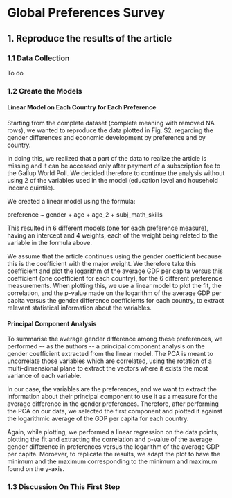 # Global Preferences Survey

## 1. Reproduce the results of the article

### 1.1 Data Collection
To do

### 1.2 Create the Models

#### Linear Model on Each Country for Each Preference
Starting from the complete dataset (complete meaning with removed NA rows), we wanted to reproduce the data plotted in Fig. S2. regarding the gender differences and economic development by preference and by country.

In doing this, we realized that a part of the data to realize the article is missing and it can be accessed only after payment of a subscription fee to the Gallup World Poll. We decided therefore to continue the analysis without using 2 of the variables used in the model (education level and household income quintile).

We created a linear model using the formula:

preference ~ gender + age + age_2 + subj_math_skills

This resulted in 6 different models (one for each preference measure), having an intercept and 4 weights, each of the weight being related to the variable in the formula above. 

We assume that the article continues using the gender coefficient because this is the coefficient with the major weight. We therefore take this coefficient and plot the logarithm of the average GDP per capita versus this coefficient (one coefficient for each country), for the 6 different preference measurements. When plotting this, we use a linear model to plot the fit, the correlation, and the p-value made on the logarithm of the average GDP per capita versus the gender difference coefficients for each country, to extract relevant statistical information about the variables.

#### Principal Component Analysis
To summarise the average gender difference among these preferences, we performed -- as the authors -- a principal component analysis on the gender coefficient extracted from the linear model. The PCA is meant to uncorrelate those variables which are correlated, using the rotation of a multi-dimensional plane to extract the vectors where it exists the most variance of each variable. 

In our case, the variables are the preferences, and we want to extract the information about their principal component to use it as a measure for the average difference in the gender preferences. Therefore, after performing the PCA on our data, we selected the first component and plotted it against the logarithmic average of the GDP per capita for each country.

Again, while plotting, we performed a linear regression on the data points, plotting the fit and extracting the correlation and p-value of the average gender difference in preferences versus the logarithm of the average GDP per capita. Moroever, to replicate the results, we adapt the plot to have the minimum and the maximum corresponding to the minimum and maximum found on the y-axis.

### 1.3 Discussion On This First Step